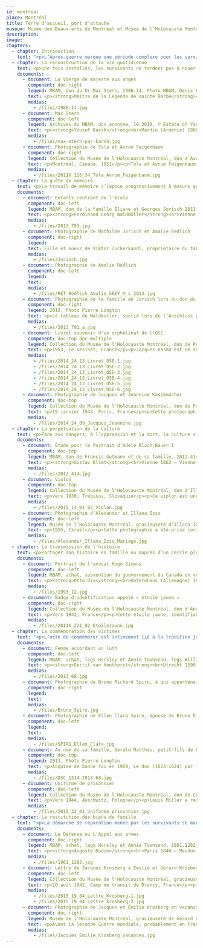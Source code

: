 ```yaml
---
id: montreal
place: Montréal
title: Terre d'accueil, port d'attache
museum: Musée des Beaux-arts de Montréal et Musée de l’Holocauste Montréal
description: 
image: 
chapters:
  - chapter: Introduction
    text: "<p>L’Après-guerre marque une période complexe pour les survivants qui tentent de retrouver ce qu’il reste du passé et de se reconstruire une nouvelle vie ailleurs. Montréal, l’une des principales terres d’accueil pour les survivants de la Shoah, accueille plus de 9000 personnes à partir de 1947. La métropole québécoise et canadienne devient ainsi un nouveau port d’attache pour les survivants qui s’y installent, trouvent un emploi, poursuivent des études, fondent leur famille.</p><p>Ce ré-enracinement, placé sous le signe de la résilience, est également l’occasion pour chacun d’entreprendre un travail de mémoire et une quête de justice. Les survivants veulent ainsi s’assurer que l’histoire et la culture ne soient pas oubliées. Ils souhaitent également que leurs expériences vécues puissent servir à éduquer les générations futures pour un avenir meilleur.</p><p>Le Musée des Beaux-arts de Montréal et le Musée de l’Holocauste Montréal, liés de manière privilégiée à la vie juive montréalaise, ont choisi de faire dialoguer leurs collections pour mettre en lumière ces parcours de vie hors du commun. Ainsi, par le croisement des destins d’objets et de donateurs, six thématiques sont explorées : la reconstruction de la vie quotidienne, la quête de mémoire, la perpétuation de la culture, la transmission de l’histoire, la commémoration des victimes et la restitution des biens de famille.</p>"
  - chapter: La reconstruction de la vie quotidienne
    text: <p>Une fois installés, les survivants ne tardent pas à nouer des liens solides avec leur nouvelle terre d’accueil. Devenus Montréalais, ils contribuent en retour, de manière remarquable, au développement culturel et économique de leur communauté et de leur ville. Des entreprises, des quartiers ainsi que des institutions artistiques et muséales en témoignent aujourd’hui.</p>
    documents: 
      - document: La Vierge de majesté aux anges
        component: doc-right
        legend: MBAM, don du Dr Max Stern, 1986.14, Photo MBAM, Denis Farley
        text: <p><strong>Maître de la Légende de sainte Barbe</strong><br>Actif à Bruxelles, vers 1470‑vers 1500</p><p>Vers 1490<br>Huile sur bois<br>61,6 x 43,8 cm</p><p>Le Maître de la Légende de sainte Barbe fut influencé par Van der Weyden, le célèbre peintre brugeois du milieu du quinzième siècle. Il se distingue par ses figures féminines idéalisées, aux grands fronts lisses et aux yeux de biche. La Vierge et l’Enfant sont assis sur un trône gothique richement orné, symbolisant l’Église. Peints de couleurs brillantes aux éclats de pierres précieuses, les détails minutieusement étudiés reflètent la fascination flamande pour le monde visible.</p><p>Cette œuvre est donnée au Musée des beaux-arts de Montréal par le marchand d'art juif, premier galeriste et en art moderne à Montréal, Max Stern (1904-1987). Elle avait appartenu à son père, Julius, qui avait une galerie d'art ancien à Düsseldorf. Devant la montée du nazisme, Max immigre à Montréal. Il lèguera ce précieux tableau au Musée des beaux-arts de Montréal. Les restitutions des œuvres spoliées à la galerie de Düsseldorf se poursuivent grâce aux exécuteurs et aux universités montréalaises, Concordia et McGill, ainsi que la Hebrew University of Jerusalem. <a href="https://www.concordia.ca/arts/max-stern.html" target="_blank" rel="noopener">https://www.concordia.ca/arts/max-stern.html</a></p>
        medias:
          - /files/1986-14.jpg
      - document: Max Stern
        component: doc-left
        legend: Archives du MBAM, don anonyme, 19.2018, © Estate of Yousuf Karsh
        text: <p><strong>Yousuf Karsh</strong><br>Mardin (Arménie) 1908 – Boston 2002</p><p>1985<br>Épreuve à la gélatine argentique<br>20,5 x 25,4 cm</p><p>Maitre de la photographie argentique noir et blanc, le Canadien Karsh a réalisé le portrait de nombreuses célébrités. Max Stern (1904-1987) est considéré comme l’un des plus importants marchands d’art moderne de l’histoire canadienne. Né en Allemagne, d’un père collectionneur et marchand d’art, Julius Stern, Max obtient un doctorat en histoire de l’art et se forme dans la galerie paternelle à Düsseldorf. Face à la montée du nazisme, il vend cette galerie en 1937, s’établit à Paris puis à Londres. Pendant la Seconde Guerre mondiale, forcé de fuir, il est interné dans un camp de réfugiés sur l’ile de Man - étant juif mais citoyen allemand - avant d'émigrer en 1941 au Canada.</p><p>Dès 1947, Max Stern dirige la galerie Dominion à Montréal pendant près d’un demi-siècle en tant qu’associé puis propriétaire. Il défend des artistes canadiens vivants (Emily Carr, Paul-Émile Borduas...) et des artistes européens (Kees Van Dongen, Jean Arp, Henry Moore...) Après la guerre, il récupère certaines œuvres de Düsseldorf confisquées par les nazis. Max et sa femme Iris réunissent, au fil des ans, un fond et une collection offerts à certaines institutions, dont le Musée des beaux-arts de Montréal. Grâce au "Max Stern Restitution Project" cours, les actions en restitution se poursuivent. <a href="https://www.concordia.ca/arts/max-stern.html" target="_blank" rel="noopener">https://www.concordia.ca/arts/max-stern.html</a></p>
        medias:
          - /files/max-stern-par-karsh.jpg
      - document: Photographie de Tola et Avrum Feigenbaum
        component: doc-right
        legend: Collection du Musée de l'Holocauste Montréal, don d'Avrum Feigenbaum, 2011X.126.34
        text: <p>Montréal, Canada, 1951</p><p>Tola et Avrum Feigenbaum partagent un moment au belvédère du Mont-Royal, à Montréal, en 1951. Ils sont tous deux des survivants de la Shoah. Avrum se trouve dans le ghetto de Lodz, en Pologne, avant d'être déporté au camp de concentration d'Auschwitz. Tola et Avrum se sont mariés à Lodz en 1946. Ils ont ensuite obtenu le statut de réfugié et ont immigré au Canada en 1950. Avrum a été grandement impliqué dans des initiatives de commémoration de la Shoah à Montréal. Il est notamment l'un des membres fondateurs du Musée de l'Holocauste Montréal.</p>
        medias:
          - /files/2011X_126_34_Tola_Avrum_Feigenbaum.jpg
  - chapter: La quête de mémoire
    text: <p>Le travail de mémoire s’impose progressivement à mesure que le quotidien s’installe. Les survivants tentent ainsi de reconstituer et rassembler des souvenirs de famille et de la vie passée, trouver et retrouver les informations manquantes auprès des proches, des services d’archives, parfois même grâce à un retour au pays. Cette quête prend des formes variées. Les résultats en sont parfois bouleversants.</p>
    documents: 
      - document: Enfants rentrant de l'école
        component: doc-left
        legend: MBAM, don de la famille Éliane et Georges Jorisch 2013.791, Photo MBAM, Christine Guest
        text: <p><strong>Ferdinand Georg Waldmüller</strong><br>Vienne 1793 – Hinterbrühl (Autriche) 1865</p><p>1836<br>Huile sur papier marouflé sur bois<br>44,5 x 34,5 cm</p><p>Waldmüller, figure majeure de l’époque Biedermeier en Autriche, combine un traitement minutieux du sujet, un réalisme rigoureux et une volonté innovatrice de capter la lumière naturelle. À partir de 1830, il passe ses étés dans la région de Berchtesgaden, dans les Alpes bavaroises. La composition pyramidale de ces Enfants rentrant de l’école montre le long chemin – au sens propre et figuré – accompli par deux pauvres écoliers bavarois revenant du village. Le peintre témoigne, au-delà du charme premier de la représentation, de l’importance de l’éducation.</p><p>Ce tableau a appartenu à l’industriel juif Viktor Zuckerkandl, important mécène de Klimt. À son décès, il revient à sa sœur Amalie Redlich. Avec l’Anschluss en 1938, elle est déportée et ses biens sont séquestrés. Caché en Belgique pendant la guerre, le petit-fils d’Amalie, Georges Jorisch, s’installe à Montréal en 1957. Il réussit à récupérer après bien des péripéties, certains biens spoliés, dont deux Klimt et ce tableau exquis, qui lui rappelle son enfance. Après sa mort et suivant sa volonté, il est offert au Musée des beaux-arts de Montréal, en reconnaissance de l’hospitalité de la ville. Sa petite fille, Edith Jorisch, a réalisé un documentaire  émouvant sur l'aventure de cette restitution, <em>L'héritier</em>, en 2016.</p>
        medias:
          - /files/2013_791.jpg
      - document: Photographie de Mathilde Jorisch et Amalie Redlich
        component: doc-right
        legend: 
        text: Fille et soeur de Viktor Zuckerkandl, propriétaire du tableau
        medias:
          - /files/Jorisch.jpg
      - document: Photographie de Amalie Redlich
        component: doc-left
        legend: 
        text:
        medias:
          - /files/RET_Redlich_Amalie_GREY_M_s_2013.jpg
      - document: Photographie de la famille de Jorisch lors du don du Waldmuller au MBAM
        component: doc-right
        legend: 2013, Photo Pierre Longtin
        text: <p>Le tableau de Waldmuller, spolié lors de l’Anschluss puis restitué à ses descendants, est offert au Musée en l’honneur de Montréal, terre d’accueil de tant de réfugiés, grâce à la générosité de la famille Jorisch.</p>
        medias:
          - /files/2013_791_a.jpg
      - document: Livret souvenir d'un orphelinat de l'OSE
        component: doc-top doc-multiple
        legend: Collection du Musée de l'Holocauste Montréal, don de Puck Kasma, 2014.24.13
        text: <p>1953, Le Vésinet, France</p><p>Jacques Kasma est né sous le nom de Kaszemacher à Paris en 1935. Ses parents étaient des Juifs polonais, établis en France avant sa naissance. Pendant la guerre, ses parents sont tour à tour pris par les nazis, d'abord son père en 1940, puis sa mère en 1943. Jacques est caché en Normandie avant d'être recueilli par l'Œuvre de secours aux enfants (OSE), un organisme qui a sauvé plus de 5000 enfants juifs en France pendant la Shoah. Après la guerre, Jacques demeure quelques années dans l'orphelinat de l'OSE du Vésinet. En 1953, les enfants qui y sont hébergés réalisent ce livret. Ils y rassemblent notamment des souvenirs de leurs expériences pendant la guerre ainsi que des œuvres et des souvenirs de leurs moments à l'orphelinat.</p>
        medias:
          - /files/2014_24_13_Livret_OSE-1.jpg
          - /files/2014_24_13_Livret_OSE-2.jpg
          - /files/2014_24_13_Livret_OSE-3.jpg
          - /files/2014_24_13_Livret_OSE-4.jpg
          - /files/2014_24_13_Livret_OSE-5.jpg
          - /files/2014_24_13_Livret_OSE-6.jpg
      - document: Photographie de Jacques et Jeannine Kaszemacher
        component: doc-top
        legend: Collection du Musée de l'Holocauste Montréal, don de Puck Kasma, 2014.24.09
        text: <p>19 janvier 1943, Paris, France</p><p>Cette photographie de Jacques Kasma, né Kaszemacher, et de sa soeur Jeannine a été prise à Paris le 19 janvier 1943. Leur père, Henri, était chauffeur dans l'armée française lorsqu'il est fait prisonnier par les forces allemandes en 1940. Il est assigné aux travaux forcés dans un sous-camp de Neuengamme en Allemagne. Leur mère, Chaja, est arrêtée et internée au camp de transit de Drancy, en 1943.</p>
        medias:
          - /files/2014_24_09_Jacques_Jeannine.jpg
  - chapter: La perpétuation de la culture
    text: <p>Face aux dangers, à l’oppression et la mort, la culture s’impose comme un acte fort de résistance spirituelle. Dans les ghettos, puis dans les camps, la langue, les traditions, les arts deviennent des moyens de survivre et de garder espoir. Pour les survivants, cet héritage culturel demeure central, il est essentiel de le protéger, le partager et de le célébrer.</p>
    documents: 
      - document: Étude pour le Portrait d'Adele Bloch‑Bauer I
        component: doc-top
        legend: MBAM, don de Francis Gutmann et de sa famille, 2012.414, Photo MBAM, Denis Farley
        text: <p><strong>Gustav Klimt</strong><br>Vienne 1862 – Vienne 1918</p><p>1903<br>Crayon Conté<br>31,6 x 45,4 cm</p><p>Klimt est l'un des artistes viennois les plus influents d'Europe. Sa peinture Art Nouveau, controversée, admirée, richement ornementale, se distinguait par son utilisation de l'or. Ses portraits concernaient principalement les femmes de l’avant-garde intellectuelle et sociale. Adèle Bloch-Bauer, la seule peinte deux fois par Klimt, est une figure de proue de la vie intellectuelle avant et après la Première Guerre mondiale. Elle épouse le magnat du sucre international, Ferdinand Bloch qui adopte le nom Bloch-Bauer... tandis que le frère de ce dernier, Gustav, épouse sa soeur!</p><p>Après le décès d'Adèle en 1925, cette famille juive est expropriée par les Nazis en 1938. Ferdinand s'enfuit en Suisse, laissant sa succession aux enfants de Gustav installés au Canada à Vancouver. Sa nièce conservant une centaine de dessins de Klimt, son fils hérite de cinq dessins dont quatre portraits d'Adèle, qu'il offrira au Musée des beaux-arts de Montréal. Maria Altmann, autre fille de Gustav, déménage en Californie où elle gagne en 2006 un litige historique contre le gouvernement autrichien devant les tribunaux américains. La famille obtient la restitution des portraits d'Adèle par Klimt. Vendus, ils sont admirés au Los Angeles County Museum of Art et à la Neue Galerie de New York.</p>
        medias:
          - /files/2012_414.jpg
      - document: Violon
        component: doc-top
        legend: Collection du Musée de l'Holocauste Montréal, don d'Illana Izso, Photographie ©Peter Berra, 2015.14.01-02
        text: <p>Vers 1930, Trebišov, Slovaquie</p><p>Ce violon est une copie d'un Stradivarius qu'Alexander Izso a reçu alors qu'il était enfant. Il est né en 1926 à Trebišov qui se trouve alors en Tchécoslovaquie. En plus du violon, Alexander joue du piano, de l'harmonica et du banjo. Lorsque le pays est envahi par l'Allemagne nazie en 1939, ses parents l'envoient se réfugier dans leur famille en Hongrie. Lorsque la Hongrie est à son tour envahie en 1944, Alexander survit en se cachant sous la fausse identité de Shrank Janosh. Après la guerre, il retourne dans la maison familiale, à Trebišov, pour découvrir que celle-ci avait été pillée et détruite. L'une des seules possessions qu'il parvient à retrouver est son violon qu'il décide alors d'emporter avec lui.</p>
        medias:
          - /files/2015_14_01-02_Violon.jpg
      - document: Photographie d'Alexander et Illana Izso
        component: doc-left
        legend: Musée de l’Holocauste Montréal, gracieuseté d’Illana Izso
        text: <p>1955, Israël</p><p>Cette photographie a été prise lors du mariage d'Alexander et Illana Izso en Israel en 1955. Après la guerre, Alexander immigre en Israël où il rencontre Illana. Cette dernière a survécu à la Shoah en cachant son identité juive. Le couple immigre à Montréal en 1957.</p>
        medias:
          - /files/Alexander_Illana_Izso_Mariage.jpg
  - chapter: La transmission de l’histoire
    text: <p>Partager son histoire en famille ou auprès d’un cercle plus large demeure, pour certains survivants, un devoir, aussi douloureux soit-il. Que ce soit par l’entremise de biens personnels, d’objets témoins ou de récits personnels, les parcours individuels et les faits de l’Histoire s’entremêlent pour former un héritage d’humanisme et de tolérance.</p>
    documents: 
      - document: Portrait de l'avocat Hugo Simons
        component: doc-left
        legend: MBAM, achat, subvention du gouvernement du Canada en vertu de la Loi sur l'exportation et l'importation de biens culturels, dons de la Succession J.A. DeSève, de M. et Mme Charles et Andrea Bronfman, de M. Nahum Gelber et du Dr Sheila Gelber, de Mme Phyllis Lambert, de l'Association des bénévoles et des Jeunes Associés du Musée des beaux‑arts de Montréal, de Mme Louise L. Lamarre, de M. Pierre Théberge et du fonds d'acquisition du Musée, et legs Horsley et Annie Townsend, 1993.12, © Succession Otto Dix / SOCAN (2020) Photo MBAM, Brian Merrett
        text: <p><strong>Otto Dix</strong><br>Untermhaus (Allemagne) 1891 – Singen (Allemagne) 1969</p><p>1925<br>Détrempe et huile sur contreplaqué<br>100,3 x 70,3 cm</p><p>Quand un client refuse de payer le portrait de sa fille qu’il juge peu ressemblant, Dix fait appel à un avocat juif, Hugo Simons. Il gagnera sa cause au nom de la liberté d’expression artistique. Pour le remercier, il lui offre cet extraordinaire portrait. Artiste fondateur du mouvement allemand de la Nouvelle Objectivité, Dix dénonce le malaise social et le pessimisme décadent de la République de Weimar. Dans ce portrait chaleureux, exempt de caricature, sa mémoire retrace l’essentiel du modèle. Qualifié d’artiste dégénéré par les nazis, Dix abandonne l’enseignement mais demeure dans son pays où commence son « émigration intérieure », alors que Simons et sa famille, déchus de leur nationalité, s’exilent à Montréal avec leur tableau.</p><p>La chaleur qui émane de ce portrait d’Hugo Simons témoigne de l'amitié du peintre envers l'avocat. Sa générosité, sa prévoyance et son courage lui ont permis d’aider des juifs et non-juifs contre le IIIe Reich. En 1933, alerté par un cousin dont les passeports et objets de valeur avaient été saisis par la Gestapo, Simons rassemble ses biens, y compris son portrait pour fuir l’Allemagne. Avec sa famille, ils se rendent aussitôt à la gare la plus proche en direction de La Haye. Simons soudoie des agriculteurs allemands établis le long de la frontière pour traverser leurs champs sans risque. Plus tard en 1939, leur destination sera Montréal...</p>
        medias:
          - /files/1993_12.jpg
      - document: Badge d'identification appelé « étoile jaune »
        component: doc-right
        legend: Collection du Musée de l'Holocauste Montréal, don d'André Link, 2011X.221.02
        text: <p>Vers 1942, France</p><p>Cette étoile jaune, identifiant les Juifs en France, appartenait à Pal Link qui était originaire de Budapest en Hongrie. En 1940, il est à Paris pour affaires et se trouve immobilisé par l'occupation nazie de la France. Ne parvenant pas à quitter la France, il se rend en zone libre et se cache dans les Alpes. En 1943, il est toutefois dénoncé, arrêté puis déporté au camp de transit de Drancy. Afin de survivre, il ment alors sur sa profession, affirmant être un chargeur. Il travaille alors à la fournaise du camp jusqu'à sa libération en 1944.</p>
        medias:
          - /files/2011X_221_02_EtoileJaune.jpg
  - chapter: La commémoration des victimes
    text: "<p>L’acte de commémorer est intimement lié à la tradition juive et, plus particulièrement, à l’injonction « Zakhor » qui signifie : Rappelle-toi ! Le rappel à la mémoire des six millions de victimes de la Shoah est organisé à Montréal, dès les années 1960, par l’entremise de cérémonies publiques organisées par des survivants. Ces commémorations prennent également des accents plus personnels grâce à des gestes solennels posés par des survivants et leur famille en mémoire de leurs proches.</p>"
    documents: 
      - document: Femme accordant un luth
        component: doc-left
        legend: MBAM, achat, legs Horsley et Annie Townsend, legs William Gilman Cheney et fonds de la Campagne du Musée 1988‑1993, 2013.68, Photo MBAM, Jean-François Brière
        text: <p><strong>Gerrit van Honthorst</strong><br>Utrecht 1590 – Utrecht 1656</p><p>1624<br>Huile sur toile<br>81,5 x 64,5 cm</p><p>Honthorst demeure le plus connu des caravagistes d’Utrecht. Il retient du Caravage les spectaculaires effets de lumière qu’il tempère d’un naturalisme ludique dans le choix de ses sujets et de leur présentation. Il reste célèbre pour ses scènes éclairées à la torche ou la chandelle. Sa renommée internationale lui assure la clientèle des maisons royales et des grands collectionneurs.</p><p>En 2013, le Musée des beaux-arts de Montréal rend <em>Le duo</em> (1623-1624) par Honthorst, à la famille Spiro dont les aïeux, Ellen et Bruno, un marchand berlinois qui meurt en 1936 dans le camp de concentration Fuhlsbüttel à Hambourg, furent privés lors d’une vente forcée en Allemagne. Suivant la recommandation du groupe de travail dirigé par Michal Hornstein, président du comité d’acquisition d’art ancien, lui-même grand donateur et rescapé de l'Holocauste, le Musée retourne Le Duo acheté de bonne foi après-guerre. Avec ce dédommagement, le Musée réussit à acheter, <em>Femme accordant un luth</em> également de Honthorst, daté de la même année. Il est dédicacé en hommage à la famille Spiro.</p><p>Le Musée dédie cette œuvre à la mémoire d'Ellen Clara et Bruno Richard Spiro, victimes de l'Holocauste.</p>
        medias:
          - /files/2013_68.jpg
      - document: Photographie de Bruno Richard Spiro, à qui appartenait Le Duo par Gerrit van Honthorst
        component: doc-right
        legend: 
        text:
        medias:
          - /files/Bruno_Spiro.jpg
      - document: Photographie de Ellen Clara Spiro, épouse de Bruno Richard Spiro
        component: doc-left
        legend: 
        text: 
        medias:
          - /files/SPIRO_Ellen_Clara.jpg
      - document: Au nom de sa famille, Gerald Matthes, petit-fils de Bruno Spiro, reçoit Le Duo de Honthorst avec Nathalie Bondil directrice et Michal Hornstein, vice-président du MBAM.
        component: doc-top
        legend: 2013, Photo Pierre Longtin
        text: <p>Acquise de bonne foi en 1969, Le duo (1623-1624) par le maître de l’école caravagesque d’Utrecht, Gerrit Van Honthorst, s’est révélée provenir d’une spoliation d’une famille juive. En 2013, le Musée remet l’oeuvre à la famille Spiro dont les grands-parents Ellen et Bruno furent privés lors d’une vente forcée en Allemagne.</p><p>Nés en Pologne, Michal Hornstein (1920-2016), était rescapé de l’Holocauste, Montréalais d’adoption et grand philanthrope du Québec et du Canada avec sa femme Renata Hornstein. Leur don exceptionnel de plus de 100 tableaux de maîtres anciens, qui a considérablement enrichi la collection d’art international du Musée des beaux-arts de Montréal, est reconnu comme la plus grande contribution privée de l’histoire moderne des musées au Québec. Le Pavillon pour la Paix Michal au MBAM a été baptisé en hommage à ce couple de généreux mécènes.</p>
        medias:
          - /files/DSC_1314-2013-68.jpg
      - document: Uniforme de prisonnier
        component: doc-left
        legend: Collection du Musée de l'Holocauste Montréal, don de Cécile Miller, Photographie ©Peter Berra, 2015.32.01-03
        text: <p>Vers 1944, Auschwitz, Pologne</p><p>Louis Miller a reçu cet uniforme de prisonnier à son arrivée au camp de concentration d'Auschwitz, en Pologne, en mai 1944. Il est ensuite contraint, en janvier 1945, de prendre part à une marche de la mort de trois mois vers le camp de concentration de Buchenwald, en Allemagne. Il y est libéré par l'armée américaine le 11 avril 1945. Cet uniforme était sa seule possession à sa libération et un témoin de ses expériences vécues pendant la guerre. Sa femme, Cécile, l'a donné, en 2015, au Musée de l'Holocauste Montréal, en mémoire de son mari.</p>
        medias:
          - /files/2015_32_01_Uniforme_prisonnier.jpg
  - chapter: La restitution des biens de famille
    text: "<p>La démarche de réparation menée par les survivants se manifeste notamment par la recherche et la réclamation de biens spoliés : propriétés, meubles, collections, œuvres d’art. Si les restitutions attendues sont généralement matérielles ou monétaires, elles prennent aussi dans certains cas la forme d’informations redonnées aux familles qui leur permettent de faire leur deuil.</p>"
    documents: 
      - document: La Défense ou L'Appel aux armes
        component: doc-right
        legend: MBAM, achat, legs Horsley et Annie Townsend, 1961.1282, Photo MBAM, Christine Guest
        text: <p><strong>Auguste Rodin</strong><br>Paris 1840 – Meudon (France) 1917</p><p>1879 (fonte 1899)<br>Bronze<br>Fonte unique Léon Perzinka, Paris<br>111,7 x 64,5 x 43 cm</p><p>Ce modèle remonte à un concours pour commémorer la défense de Paris lors de la guerre franco-prussienne de 1870. Jugé trop audacieux, le jury refuse le projet de Rodin. La maquette demeure dans son atelier. En 1899, il fait appel au fondeur Léon Perzinka pour la traduire en bronze pour sa rétrospective au pavillon de l’Alma, en marge de l’Exposition universelle de 1900. Acquise en 1901 par le célèbre collectionneur juif viennois Ferdinand Bloch-Bauer, <em>La Défense</em> est plus tard saisie par les nazis avec l’intention de l’intégrer au futur Führermuseum projeté par Hitler à Linz.</p><p>En 1946, les ayants droit de Bloch-Bauer demandent la restitution de ses collections. En 1948, <em>La Défense</em> est rendue à sa nièce, installée à Vancouver. Elle décide de la vendre au Musée des beaux-arts de Montréal, qui refuse une première fois, Rodin n’étant plus à la mode. Il faudra toute la perspicacité de son intermédiaire, le marchand Max Stern, pour faire revenir l’institution sur sa décision... et depuis 1961, cette sculpture est fièrement exposée au public!</p>
        medias:
          - /files/1961_1282.jpg
      - document: Lettre de Jacques Krosberg à Émilie et Gérard Krosberg
        component: doc-left
        legend: Collection du Musée de l'Holocauste Montréal, gracieuseté de Gérard Krosberg, 2015.19.04
        text: <p>20 août 1942, Camp de transit de Drancy, France</p><p>Cette lettre est la dernière que Jacques Krosberg écrit à sa femme et son fils avant d'être déporté du camp de transit de Drancy. Pendant la guerre, Jacques est déporté vers plusieurs camps de concentration, dont celui-ci d'Auschwitz, en Pologne. Il n'en reviendra jamais. En collaborant avec le Musée de l'Holocauste Montréal afin d'obtenir des réponses sur l'histoire de son père, Gérard apprend que celui-ci a officiellement été libéré d'un sous-camp de Dachau le 29 avril 1945. Il fait partie du nombre de prisonniers décédés après la Libération, des suites des conditions terribles de leur emprisonnement. Cette restitution d'information a permis de conclure un questionnement qui aura duré presque 70 ans.</p>
        medias:
          - /files/2015_19_04_Lettre_Krosberg-1.jpg
          - /files/2015_19_04_Lettre_krosberg-2.jpg
      - document: Photographie de Jacques et Émilie Krosberg en vacances
        component: doc-right
        legend: Musée de l'Holocauste Montréal, gracieuseté de Gérard Krosberg
        text: <p>Avant la Seconde Guerre mondiale, probablement en France</p><p>Jacques et Émilie Krosberg ont été séparés par la Shoah. Jacques est arrêté à Paris le 13 mars 1942. Détenu à Drancy, il est ensuite déporté vers le camp de concentration d’Auschwitz, en Pologne, puis vers d'autres camps. Émilie se cache avec leur fils Gérard à Nice et à Annecy jusqu’à la Libération.</p>
        medias:
          - /files/Jacques_Emilie_Krosberg_vacances.jpg
---
```


